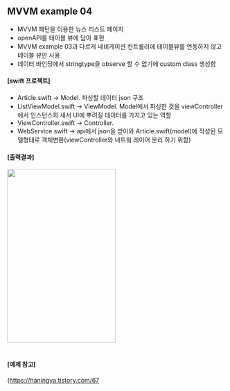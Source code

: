 ## MVVM example 04
- MVVM 패턴을 이용한 뉴스 리스트 페이지
- openAPI를 테이블 뷰에 담아 표현
- MVVM example 03과 다르게 네비게이션 컨트롤러에 테이블뷰를 연동하지 않고 테이블 뷰만 사용
- 데이터 바인딩에서 stringtype을 observe 할 수 없기에 custom class 생성함

#### [swift 프로젝트]
- Article.swift -> Model. 파싱할 데이터 json 구조
- ListViewModel.swift -> ViewModel. Model에서 파싱한 것을 viewController에서 인스턴스화 새서 UI에 뿌려질 데이터를 가지고 있는 역할
- ViewController.swift -> Controller. 
- WebService.swift -> api에서 json을 받아와 Article.swift(model)에 작성된 모델형태로 객체변환(viewController와 네트웤 레이어 분리 하기 위함)

#### [출력결과]
<img src = "https://github.com/JXHXXN/SWIFT_projects/assets/76980015/00cd85b5-a5b1-4286-9ef0-bfec145fbbb3" width = "250" height = "400" />


#
#### [예제 참고]
(https://haningya.tistory.com/67
